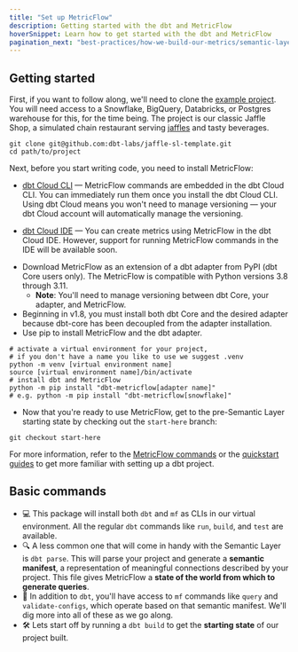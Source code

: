 ```yaml
---
title: "Set up MetricFlow"
description: Getting started with the dbt and MetricFlow
hoverSnippet: Learn how to get started with the dbt and MetricFlow
pagination_next: "best-practices/how-we-build-our-metrics/semantic-layer-3-build-semantic-models"
---
```


## Getting started

First, if you want to follow along, we'll need to clone the [example project](https://github.com/dbt-labs/jaffle-sl-template). You will need access to a Snowflake, BigQuery, Databricks, or Postgres warehouse for this, for the time being. The project is our classic Jaffle Shop, a simulated chain restaurant serving [jaffles](https://en.wikipedia.org/wiki/Pie_iron) and tasty beverages.

```shell
git clone git@github.com:dbt-labs/jaffle-sl-template.git
cd path/to/project
```

Next, before you start writing code, you need to install MetricFlow:

<Tabs>

<TabItem value="cloud" label="dbt Cloud">

- [dbt Cloud CLI](/docs/cloud/cloud-cli-installation) &mdash; MetricFlow commands are embedded in the dbt Cloud CLI. You can immediately run them once you install the dbt Cloud CLI. Using dbt Cloud means you won't need to manage versioning — your dbt Cloud account will automatically manage the versioning.

- [dbt Cloud IDE](/docs/cloud/dbt-cloud-ide/develop-in-the-cloud) &mdash; You can create metrics using MetricFlow in the dbt Cloud IDE. However, support for running MetricFlow commands in the IDE will be available soon.

</TabItem>

<TabItem value="core" label="dbt Core">

- Download MetricFlow as an extension of a dbt adapter from PyPI  (dbt Core users only). The MetricFlow is compatible with Python versions 3.8 through 3.11. 
  - **Note**: You'll need to manage versioning between dbt Core, your adapter, and MetricFlow.
- Beginning in v1.8, you must install both dbt Core and the desired adapter because dbt-core has been decoupled from the adapter installation.
- Use pip to install MetricFlow and the dbt adapter.

```shell
# activate a virtual environment for your project,
# if you don't have a name you like to use we suggest .venv
python -m venv [virtual environment name]
source [virtual environment name]/bin/activate
# install dbt and MetricFlow
python -m pip install "dbt-metricflow[adapter name]"
# e.g. python -m pip install "dbt-metricflow[snowflake]"
```

</TabItem>
</Tabs>

- Now that you're ready to use MetricFlow, get to the pre-Semantic Layer starting state by checking out the `start-here` branch:

```shell
git checkout start-here
```

For more information, refer to the [MetricFlow commands](/docs/build/metricflow-commands) or the [quickstart guides](/guides) to get more familiar with setting up a dbt project.

## Basic commands

- 💻 This package will install both `dbt` and `mf` as CLIs in our virtual environment. All the regular `dbt` commands like `run`, `build`, and `test` are available.
- 🔍 A less common one that will come in handy with the Semantic Layer is `dbt parse`. This will parse your project and generate a **semantic manifest**, a representation of meaningful connections described by your project. This file gives MetricFlow a **state of the world from which to generate queries**.
- 🧰 In addition to `dbt`, you'll have access to `mf` commands like `query` and `validate-configs`, which operate based on that semantic manifest. We'll dig more into all of these as we go along.
- 🛠️ Lets start off by running a `dbt build` to get the **starting state** of our project built.
